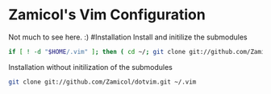 Zamicol's Vim Configuration
============

Not much to see here. :)
#Installation
Install and initilize the submodules
```sh
if [ ! -d "$HOME/.vim" ]; then ( cd ~/; git clone git://github.com/Zamicol/dotvim.git ~/.vim; cd ~/.vim; git submodule init; git submodule update; ) fi
```


Installation without initilization of the submodules
```sh
git clone git://github.com/Zamicol/dotvim.git ~/.vim
```
